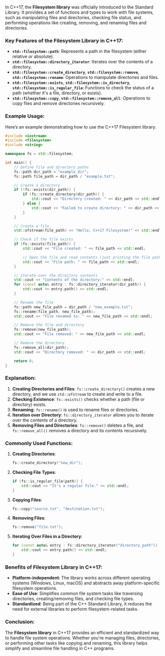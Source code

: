 In C++17, the **Filesystem library** was officially introduced to the Standard Library. It provides a set of functions and types to work with file systems, such as manipulating files and directories, checking file status, and performing operations like creating, removing, and renaming files and directories.

### Key Features of the Filesystem Library in C++17:

- **`std::filesystem::path`**: Represents a path in the filesystem (either relative or absolute).
- **`std::filesystem::directory_iterator`**: Iterates over the contents of a directory.
- **`std::filesystem::create_directory`**, **`std::filesystem::remove`**, **`std::filesystem::rename`**: Operations to manipulate directories and files.
- **`std::filesystem::exists`**, **`std::filesystem::is_directory`**, **`std::filesystem::is_regular_file`**: Functions to check the status of a path (whether it's a file, directory, or exists).
- **`std::filesystem::copy`**, **`std::filesystem::remove_all`**: Operations to copy files and remove directories recursively.

### Example Usage:

Here’s an example demonstrating how to use the C++17 Filesystem library.

```cpp
#include <iostream>
#include <filesystem>
#include <string>

namespace fs = std::filesystem;

int main() {
    // Define file and directory paths
    fs::path dir_path = "example_dir";
    fs::path file_path = dir_path / "example.txt";

    // Create a directory
    if (!fs::exists(dir_path)) {
        if (fs::create_directory(dir_path)) {
            std::cout << "Directory created: " << dir_path << std::endl;
        } else {
            std::cout << "Failed to create directory: " << dir_path << std::endl;
        }
    }

    // Create a file
    std::ofstream(file_path) << "Hello, C++17 Filesystem!" << std::endl;

    // Check if the file exists
    if (fs::exists(file_path)) {
        std::cout << "File created: " << file_path << std::endl;

        // Open the file and read contents (just printing the file path in this case)
        std::cout << "File path: " << file_path << std::endl;
    }

    // Iterate over the directory contents
    std::cout << "Contents of the directory:" << std::endl;
    for (const auto& entry : fs::directory_iterator(dir_path)) {
        std::cout << entry.path() << std::endl;
    }

    // Rename the file
    fs::path new_file_path = dir_path / "new_example.txt";
    fs::rename(file_path, new_file_path);
    std::cout << "File renamed to: " << new_file_path << std::endl;

    // Remove the file and directory
    fs::remove(new_file_path);
    std::cout << "File removed: " << new_file_path << std::endl;

    // Remove the directory
    fs::remove_all(dir_path);
    std::cout << "Directory removed: " << dir_path << std::endl;

    return 0;
}
```

### Explanation:
1. **Creating Directories and Files**: `fs::create_directory()` creates a new directory, and we use `std::ofstream` to create and write to a file.
2. **Checking Existence**: `fs::exists()` checks whether a path (file or directory) exists.
3. **Renaming**: `fs::rename()` is used to rename files or directories.
4. **Iteration over Directory**: `fs::directory_iterator` allows you to iterate over the contents of a directory.
5. **Removing Files and Directories**: `fs::remove()` deletes a file, and `fs::remove_all()` removes a directory and its contents recursively.

### Commonly Used Functions:

1. **Creating Directories**:
   ```cpp
   fs::create_directory("new_dir");
   ```

2. **Checking File Types**:
   ```cpp
   if (fs::is_regular_file(path)) {
       std::cout << "It's a regular file." << std::endl;
   }
   ```

3. **Copying Files**:
   ```cpp
   fs::copy("source.txt", "destination.txt");
   ```

4. **Removing Files**:
   ```cpp
   fs::remove("file.txt");
   ```

5. **Iterating Over Files in a Directory**:
   ```cpp
   for (const auto& entry : fs::directory_iterator("directory_path")) {
       std::cout << entry.path() << std::endl;
   }
   ```

### Benefits of Filesystem Library in C++17:

- **Platform-independent**: The library works across different operating systems (Windows, Linux, macOS) and abstracts away platform-specific filesystem operations.
- **Ease of Use**: Simplifies common file system tasks like traversing directories, creating/removing files, and checking file types.
- **Standardized**: Being part of the C++ Standard Library, it reduces the need for external libraries to perform filesystem-related tasks.

### Conclusion:
The **Filesystem library** in C++17 provides an efficient and standardized way to handle file system operations. Whether you're managing files, directories, or performing other tasks like copying and renaming, this library helps simplify and streamline file handling in C++ programs.